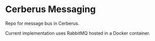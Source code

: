 # Cerberus Messaging
Repo for message bus in Cerberus.

Current implementation uses RabbitMQ hosted in a Docker container.